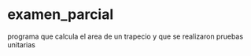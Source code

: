 # examen_parcial
programa que calcula el area de un trapecio y que se realizaron pruebas unitarias 
